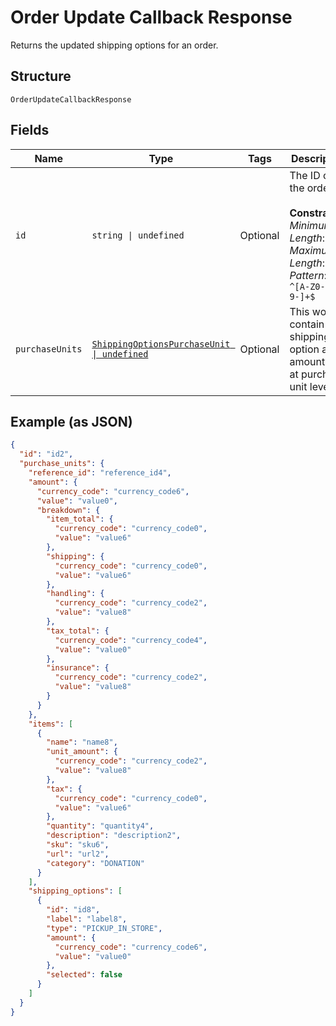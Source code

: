 
# Order Update Callback Response

Returns the updated shipping options for an order.

## Structure

`OrderUpdateCallbackResponse`

## Fields

| Name | Type | Tags | Description |
|  --- | --- | --- | --- |
| `id` | `string \| undefined` | Optional | The ID of the order.<br><br>**Constraints**: *Minimum Length*: `1`, *Maximum Length*: `36`, *Pattern*: `^[A-Z0-9-]+$` |
| `purchaseUnits` | [`ShippingOptionsPurchaseUnit \| undefined`](../../doc/models/shipping-options-purchase-unit.md) | Optional | This would contain shipping option and amount data at purchase unit level. |

## Example (as JSON)

```json
{
  "id": "id2",
  "purchase_units": {
    "reference_id": "reference_id4",
    "amount": {
      "currency_code": "currency_code6",
      "value": "value0",
      "breakdown": {
        "item_total": {
          "currency_code": "currency_code0",
          "value": "value6"
        },
        "shipping": {
          "currency_code": "currency_code0",
          "value": "value6"
        },
        "handling": {
          "currency_code": "currency_code2",
          "value": "value8"
        },
        "tax_total": {
          "currency_code": "currency_code4",
          "value": "value0"
        },
        "insurance": {
          "currency_code": "currency_code2",
          "value": "value8"
        }
      }
    },
    "items": [
      {
        "name": "name8",
        "unit_amount": {
          "currency_code": "currency_code2",
          "value": "value8"
        },
        "tax": {
          "currency_code": "currency_code0",
          "value": "value6"
        },
        "quantity": "quantity4",
        "description": "description2",
        "sku": "sku6",
        "url": "url2",
        "category": "DONATION"
      }
    ],
    "shipping_options": [
      {
        "id": "id8",
        "label": "label8",
        "type": "PICKUP_IN_STORE",
        "amount": {
          "currency_code": "currency_code6",
          "value": "value0"
        },
        "selected": false
      }
    ]
  }
}
```


